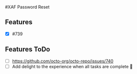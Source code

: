 #XAF Password Reset

## Features

- [x] #739

## Features ToDo

- [ ] https://github.com/octo-org/octo-repo/issues/740
- [ ] Add delight to the experience when all tasks are complete :tada:
